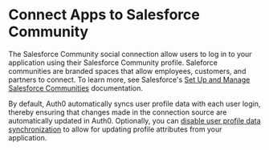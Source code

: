 # Connect Apps to Salesforce Community

The Salesforce Community social connection allow users to log in to your application using their Salesforce Community profile. Saleforce communities are branded spaces that allow employees, customers, and partners to connect. To learn more, see Salesforce's [Set Up and Manage Salesforce Communities](https://help.salesforce.com/articleView?id=networks_overview.htm&type=5) documentation.

By default, Auth0 automatically syncs user profile data with each user login, thereby ensuring that changes made in the connection source are automatically updated in Auth0. Optionally, you can [disable user profile data synchronization](/users/configure-connection-sync-with-auth0) to allow for updating profile attributes from your application.

